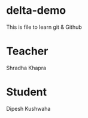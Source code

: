 # delta-demo
This is file to learn git & Github
# Teacher
Shradha Khapra
# Student
Dipesh Kushwaha
 